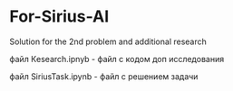 # For-Sirius-AI
Solution for the 2nd problem and additional research



файл Кesearch.ipnyb   - файл с кодом доп исследования

файл SiriusTask.ipynb - файл с решением задачи
